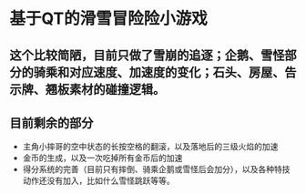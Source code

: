 # 基于QT的滑雪冒险险小游戏
## 这个比较简陋，目前只做了雪崩的追逐；企鹅、雪怪部分的骑乘和对应速度、加速度的变化；石头、房屋、告示牌、翘板素材的碰撞逻辑。
## 目前剩余的部分
- 主角小摔哥的空中状态的长按空格的翻滚，以及落地后的三级火焰的加速
- 金币的生成，以及一次吃掉所有金币后的加速
- 得分系统的完善（目前只有摔倒、骑乘企鹅或雪怪后会加分），以及各种特技动作还没有加入，比如什么雪怪跳跃等等。
